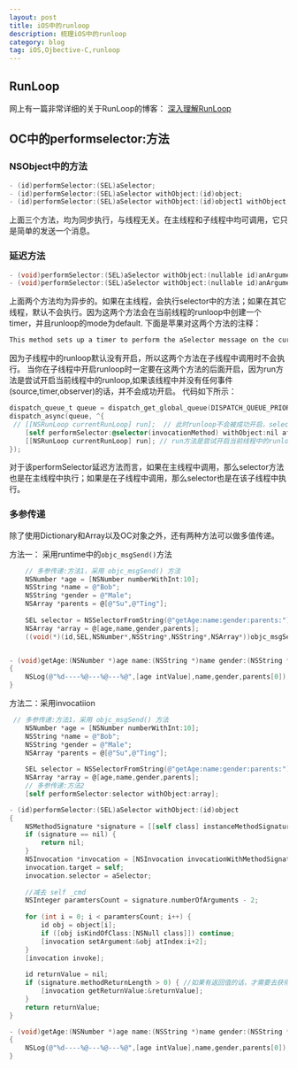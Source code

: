 ```yaml
---
layout: post
title: iOS中的runloop
description: 梳理iOS中的runloop
category: blog
tag: iOS,Ojbective-C,runloop
---
```


## RunLoop

网上有一篇非常详细的关于RunLoop的博客： [深入理解RunLoop](https://blog.ibireme.com/2015/05/18/runloop/)



## OC中的performselector:方法 



### NSObject中的方法 

```objective-c
- (id)performSelector:(SEL)aSelector;
- (id)performSelector:(SEL)aSelector withObject:(id)object;
- (id)performSelector:(SEL)aSelector withObject:(id)object1 withObject:(id)object2;
```

上面三个方法，均为同步执行，与线程无关。在主线程和子线程中均可调用，它只是简单的发送一个消息。 



### 延迟方法

```objective-c
- (void)performSelector:(SEL)aSelector withObject:(nullable id)anArgument afterDelay:(NSTimeInterval)delay inModes:(NSArray<NSRunLoopMode> *)modes;
- (void)performSelector:(SEL)aSelector withObject:(nullable id)anArgument afterDelay:(NSTimeInterval)delay;
```

上面两个方法均为异步的。如果在主线程，会执行selector中的方法；如果在其它线程，默认不会执行。因为这两个方法会在当前线程的runloop中创建一个timer，并且runloop的mode为default. 下面是苹果对这两个方法的注释： 

```objective-c
This method sets up a timer to perform the aSelector message on the current thread’s run loop. The timer is configured to run in the default mode (NSDefaultRunLoopMode). When the timer fires, the thread attempts to dequeue the message from the run loop and perform the selector. It succeeds if the run loop is running and in the default mode; otherwise, the timer waits until the run loop is in the default mode.
```

因为子线程中的runloop默认没有开启，所以这两个方法在子线程中调用时不会执行。 当你在子线程中开启runloop时一定要在这两个方法的后面开启，因为run方法是尝试开启当前线程中的runloop,如果该线程中并没有任何事件(source,timer,observer)的话，并不会成功开启。 代码如下所示： 

```objective-c
dispatch_queue_t queue = dispatch_get_global_queue(DISPATCH_QUEUE_PRIORITY_DEFAULT, 0);
dispatch_async(queue, ^{
 // [[NSRunLoop currentRunLoop] run];  // 此时runloop不会被成功开启，selector中的方法不会执行
    [self performSelector:@selector(invocationMethod) withObject:nil afterDelay:3];
    [[NSRunLoop currentRunLoop] run]; // run方法是尝试开启当前线程中的runloop，如果该线程中并没有任何事件(source,timer,observer)的话，并不会成功开启。
});
```

对于该performSelector延迟方法而言，如果在主线程中调用，那么selector方法也是在主线程中执行；如果是在子线程中调用，那么selector也是在该子线程中执行。



### 多参传递 

除了使用Dictionary和Array以及OC对象之外，还有两种方法可以做多值传递。 

方法一： 采用runtime中的`objc_msgSend()`方法

```objective-c
    // 多参传递:方法1，采用 objc_msgSend() 方法
    NSNumber *age = [NSNumber numberWithInt:10];
    NSString *name = @"Bob";
    NSString *gender = @"Male";
    NSArray *parents = @[@"Su",@"Ting"];
    
    SEL selector = NSSelectorFromString(@"getAge:name:gender:parents:");
    NSArray *array = @[age,name,gender,parents];
    ((void(*)(id,SEL,NSNumber*,NSString*,NSString*,NSArray*))objc_msgSend)(self,selector,age,name,gender,parents);


- (void)getAge:(NSNumber *)age name:(NSString *)name gender:(NSString *)gender parents:(NSArray *)parents
{
    NSLog(@"%d----%@---%@---%@",[age intValue],name,gender,parents[0]);
}
```



方法二：采用invocatiion

```objective-c
 // 多参传递:方法1，采用 objc_msgSend() 方法
    NSNumber *age = [NSNumber numberWithInt:10];
    NSString *name = @"Bob";
    NSString *gender = @"Male";
    NSArray *parents = @[@"Su",@"Ting"];
    
    SEL selector = NSSelectorFromString(@"getAge:name:gender:parents:");
    NSArray *array = @[age,name,gender,parents];    
    // 多参传递:方法2
    [self performSelector:selector withObject:array];

- (id)performSelector:(SEL)aSelector withObject:(id)object
{
    NSMethodSignature *signature = [[self class] instanceMethodSignatureForSelector:aSelector];
    if (signature == nil) {
        return nil;
    }
    NSInvocation *invocation = [NSInvocation invocationWithMethodSignature:signature];
    invocation.target = self;
    invocation.selector = aSelector;
    
    //减去 self _cmd
    NSInteger paramtersCount = signature.numberOfArguments - 2;
    
    for (int i = 0; i < paramtersCount; i++) {
        id obj = object[i];
        if ([obj isKindOfClass:[NSNull class]]) continue;
        [invocation setArgument:&obj atIndex:i+2];
    }
    [invocation invoke];
    
    id returnValue = nil;
    if (signature.methodReturnLength > 0) { //如果有返回值的话，才需要去获得返回值
        [invocation getReturnValue:&returnValue];
    }
    return returnValue;
}

- (void)getAge:(NSNumber *)age name:(NSString *)name gender:(NSString *)gender parents:(NSArray *)parents
{
    NSLog(@"%d----%@---%@---%@",[age intValue],name,gender,parents[0]);
}
```

